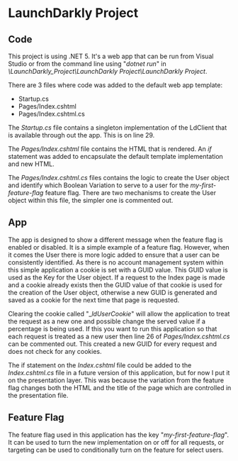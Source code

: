 # LaunchDarkly Project

## Code

This project is using .NET 5. It's a web app that can be run from Visual Studio or from the command line using "_dotnet run_" in _\LaunchDarkly_Project\LaunchDarkly Project\LaunchDarkly Project_.

There are 3 files where code was added to the default web app template:

- Startup.cs
- Pages/Index.cshtml
- Pages/Index.cshtml.cs

The _Startup.cs_ file contains a singleton implementation of the LdClient that is available through out the app. This is on line 29.

The _Pages/Index.cshtml_ file contains the HTML that is rendered. An _if_ statement was added to encapsulate the default template implementation and new HTML.

The _Pages/Index.cshtml.cs_ files contains the logic to create the User object and identify which Boolean Variation to serve to a user for the _my-first-feature-flag_ feature flag. There are two mechanisms to create the User object within this file, the simpler one is commented out.

## App

The app is designed to show a different message when the feature flag is enabled or disabled. It is a simple example of a feature flag. However, when it comes the User there is more logic added to ensure that a user can be consistently identified. As there is no account management system within this simple application a cookie is set with a GUID value. This GUID value is used as the Key for the User object. If a request to the Index page is made and a cookie already exists then the GUID value of that cookie is used for the creation of the User object, otherwise a new GUID is generated and saved as a cookie for the next time that page is requested.

Clearing the cookie called "__ldUserCookie_" will allow the application to treat the request as a new one and possible change the served value if a percentage is being used. If this you want to run this application so that each request is treated as a new user then line 26 of _Pages/Index.cshtml.cs_ can be commented out. This created a new GUID for every request and does not check for any cookies.

The if statement on the _Index.cshtml_ file could be added to the _Index.cshtml.cs_ file in a future version of this application, but for now I put it on the presentation layer. This was because the variation from the feature flag changes both the HTML and the title of the page which are controlled in the presentation file.

## Feature Flag

The feature flag used in this application has the key "_my-first-feature-flag_". It can be used to turn the new implementation on or off for all requests, or targeting can be used to conditionally turn on the feature for select users.